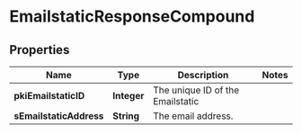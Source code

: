 

# EmailstaticResponseCompound

## Properties

Name | Type | Description | Notes
------------ | ------------- | ------------- | -------------
**pkiEmailstaticID** | **Integer** | The unique ID of the Emailstatic | 
**sEmailstaticAddress** | **String** | The email address. | 




